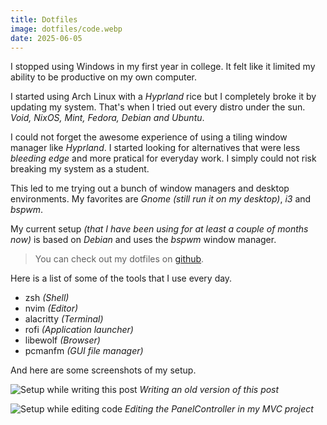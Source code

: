 ```yaml
---
title: Dotfiles
image: dotfiles/code.webp
date: 2025-06-05
---
```


I stopped using Windows in my first year in college. It felt like it limited my ability to be productive on my own computer.

I started using Arch Linux with a *Hyprland* rice but I completely broke it by updating my system. That's when I tried out every distro under the sun. *Void, NixOS, Mint, Fedora, Debian and Ubuntu*.

I could not forget the awesome experience of using a tiling window manager like *Hyprland*. I started looking for alternatives that were less *bleeding edge* and more pratical for everyday work. I simply could not risk breaking my system as a student.

This led to me trying out a bunch of window managers and desktop environments. My favorites are *Gnome (still run it on my desktop)*, *i3* and *bspwm*.

My current setup *(that I have been using for at least a couple of months now)* is based on *Debian* and uses the *bspwm* window manager.

> You can check out my dotfiles on [github](https://github.com/niceduckdev/dotfiles).

Here is a list of some of the tools that I use every day.
- zsh *(Shell)*
- nvim *(Editor)*
- alacritty *(Terminal)*
- rofi *(Application launcher)*
- libewolf *(Browser)*
- pcmanfm *(GUI file manager)*

And here are some screenshots of my setup.

![Setup while writing this post](/images/posts/dotfiles/post.webp)
*Writing an old version of this post*

![Setup while editing code](/images/posts/dotfiles/code.webp)
*Editing the PanelController in my MVC project*
